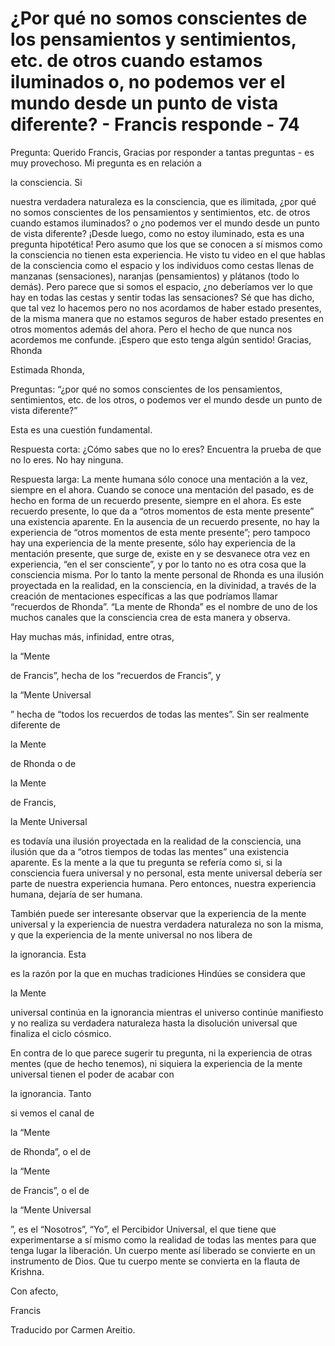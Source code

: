 # ¿Por qué no somos conscientes de los pensamientos y sentimientos, etc. de otros cuando estamos iluminados o, no podemos ver el mundo desde un punto de vista diferente? - Francis responde - 74

Pregunta: Querido Francis, Gracias por responder a tantas preguntas - es muy provechoso. Mi pregunta es en relación a 

la consciencia. Si

nuestra verdadera naturaleza es la consciencia, que es ilimitada, ¿por qué no somos conscientes de los pensamientos y sentimientos, etc. de otros cuando estamos iluminados? o ¿no podemos ver el mundo desde un punto de vista diferente? ¡Desde luego, como no estoy iluminado, esta es una pregunta hipotética! Pero asumo que los que se conocen a sí mismos como la consciencia no tienen esta experiencia. He visto tu video en el que hablas de la consciencia como el espacio y los individuos como cestas llenas de manzanas (sensaciones), naranjas (pensamientos) y plátanos (todo lo demás). Pero parece que si somos el espacio, ¿no deberíamos ver lo que hay en todas las cestas y sentir todas las sensaciones? Sé que has dicho, que tal vez lo hacemos pero no nos acordamos de haber estado presentes, de la misma manera que no estamos seguros de haber estado presentes en otros momentos además del ahora. Pero el hecho de que nunca nos acordemos me confunde. ¡Espero que esto tenga algún sentido! Gracias, Rhonda

Estimada Rhonda,

Preguntas: “¿por qué no somos conscientes de los pensamientos, sentimientos, etc. de los otros, o podemos ver el mundo desde un punto de vista diferente?”

Esta es una cuestión fundamental.

Respuesta corta: ¿Cómo sabes que no lo eres? Encuentra la prueba de que no lo eres. No hay ninguna. 

Respuesta larga: La mente humana sólo conoce una mentación a la vez, siempre en el ahora. Cuando se conoce una mentación del pasado, es de hecho en forma de un recuerdo presente, siempre en el ahora. Es este recuerdo presente, lo que da a “otros momentos de esta mente presente” una existencia aparente. En la ausencia de un recuerdo presente, no hay la experiencia de “otros momentos de esta mente presente”; pero tampoco hay una experiencia de la mente presente, sólo hay experiencia de la mentación presente, que surge de, existe en y se desvanece otra vez en experiencia, “en el ser consciente”, y por lo tanto no es otra cosa que la consciencia misma. Por lo tanto la mente personal de Rhonda es una ilusión proyectada en la realidad, en la consciencia, en la divinidad, a través de la creación de mentaciones específicas a las que podríamos llamar “recuerdos de Rhonda”. “La mente de Rhonda” es el nombre de uno de los muchos canales que la consciencia crea de esta manera y observa. 

Hay muchas más, infinidad, entre otras, 

la “Mente

de Francis”, hecha de los “recuerdos de Francis”, y 

la “Mente Universal

” hecha de “todos los recuerdos de todas las mentes”. Sin ser realmente diferente de 

la Mente

de Rhonda o de 

la Mente

de Francis, 

la Mente Universal

es todavía una ilusión proyectada en la realidad de la consciencia, una ilusión que da a “otros tiempos de todas las mentes” una existencia aparente. Es la mente a la que tu pregunta se refería como si, si la consciencia fuera universal y no personal, esta mente universal debería ser parte de nuestra experiencia humana. Pero entonces, nuestra experiencia humana, dejaría de ser humana. 

También puede ser interesante observar que la experiencia de la mente universal y la experiencia de nuestra verdadera naturaleza no son la misma, y que la experiencia de la mente universal no nos libera de 

la ignorancia. Esta

es la razón por la que en muchas tradiciones Hindúes se considera que 

la Mente

universal continúa en la ignorancia mientras el universo continúe manifiesto y no realiza su verdadera naturaleza hasta la disolución universal que finaliza el ciclo cósmico. 

En contra de lo que parece sugerir tu pregunta, ni la experiencia de otras mentes (que de hecho tenemos), ni siquiera la experiencia de la mente universal tienen el poder de acabar con 

la ignorancia. Tanto

si vemos el canal de 

la “Mente

de Rhonda”, o el de 

la “Mente

de Francis”, o el de 

la “Mente Universal

”, es el “Nosotros”, “Yo”, el Percibidor Universal, el que tiene que experimentarse a sí mismo como la realidad de todas las mentes para que tenga lugar la liberación. Un cuerpo mente así liberado se convierte en un instrumento de Dios. Que tu cuerpo mente se convierta en la flauta de Krishna. 

Con afecto, 

Francis

Traducido por Carmen Areitio.

